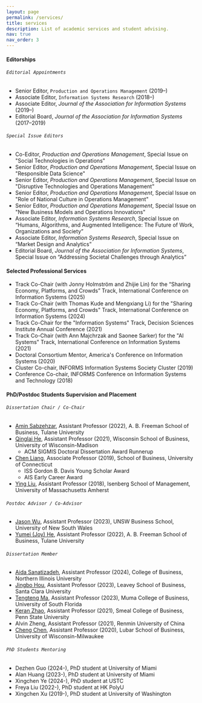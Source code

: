 ```yaml
---
layout: page
permalink: /services/
title: services
description: List of academic services and student advising.
nav: true
nav_order: 3
---
```


#### Editorships

###### `Editorial Appointments`

- Senior Editor, `Production and Operations Management` (2019–)
- Associate Editor, `Information Systems Research` (2018–)
- Associate Editor, *Journal of the Association for Information Systems* (2019–)
- Editorial Board, *Journal of the Association for Information Systems* (2017–2019)

###### `Special Issue Editors`

- Co-Editor, *Production and Operations Management*, Special Issue on "Social Technologies in Operations"
- Senior Editor, *Production and Operations Management*, Special Issue on "Responsible Data Science"
- Senior Editor, *Production and Operations Management*, Special Issue on "Disruptive Technologies and Operations Management"
- Senior Editor, *Production and Operations Management*, Special Issue on "Role of National Culture in Operations Management"
- Senior Editor, *Production and Operations Management*, Special Issue on "New Business Models and Operations Innovations"
- Associate Editor, *Information Systems Research*, Special Issue on “Humans, Algorithms, and Augmented Intelligence: The Future of Work, Organizations and Society”
- Associate Editor, *Information Systems Research*, Special Issue on “Market Design and Analytics”
- Editorial Board, *Journal of the Association for Information Systems*, Special Issue on “Addressing Societal Challenges through Analytics”

#### Selected Professional Services

- Track Co-Chair (with Jonny Holmström and Zhijie Lin) for the “Sharing Economy, Platforms, and Crowds” Track, International Conference on Information Systems (2025)
- Track Co-Chair (with Thomas Kude and Mengxiang Li) for the "Sharing Economy, Platforms, and Crowds" Track, International Conference on Information Systems (2024)
- Track Co-Chair for the "Information Systems" Track, Decision Sciences Institute Annual Conference (2021)
- Track Co-Chair (with Ann Majchrzak and Saonee Sarker) for the "AI Systems" Track, International Conference on Information Systems (2021)
- Doctoral Consortium Mentor, America's Conference on Information Systems (2020)
- Cluster Co-chair, INFORMS Information Systems Society Cluster (2019)
- Conference Co-chair, INFORMS Conference on Information Systems and Technology (2018)
 
<!-- <hr style="clear:both;visibility: hidden;" />   -->

#### PhD/Postdoc Students Supervision and Placement

###### `Dissertation Chair / Co-Chair`
- [Amin Sabzehzar](https://freeman.tulane.edu/faculty-research/management-science/amin-sabzehzar), Assistant Professor (2022), A. B. Freeman School of Business, Tulane University
- [Qinglai He](https://business.wisc.edu/directory/profile/qinglai-he/), Assistant Professor (2021), Wisconsin School of Business, University of Wisconsin-Madison
	* ACM SIGMIS Doctoral Dissertation Award Runnerup
- [Chen Liang](https://www.business.uconn.edu/person/chen-liang/), Associate Professor (2019), School of Business, University of Connecticut
	* ISS Gordon B. Davis Young Scholar Award
	* AIS Early Career Award
- [Ying Liu](https://www.isenberg.umass.edu/people/ying-liu), Assistant Professor (2018), Isenberg School of Management, University of Massachusetts Amherst

###### `Postdoc Advisor / Co-Advisor`
- [Jason Wu](https://www.unsw.edu.au/staff/jason-wu1), Assistant Professor (2023), UNSW Business School, University of New South Wales
- [Yumei (Joy) He](https://freeman.tulane.edu/faculty-research/management-science/yumei-he), Assistant Professor (2022), A. B. Freeman School of Business, Tulane University

###### `Dissertation Member`
- [Aida Sanatizadeh](https://www.cob.niu.edu/about/directory/sanatizadeh.shtml), Assistant Professor (2024), College of Business, Northern Illinois University
- [Jingbo Hou](https://www.scu.edu/business/isa/faculty/hou/), Assistant Professor (2023), Leavey School of Business, Santa Clara University
- [Tengteng Ma](https://www.usf.edu/business/about/bios/ma-tengteng.aspx), Assistant Professor (2023), Muma College of Business, University of South Florida
- [Keran Zhao](https://directory.smeal.psu.edu/kkz5215), Assistant Professor (2021), Smeal College of Business, Penn State University
- Alvin Zheng, Assistant Professor (2021), Renmin University of China
- [Cheng Chen](https://uwm.edu/business/people/chen-cheng/), Assistant Professor (2020), Lubar School of Business, University of Wisconsin-Milwaukee

###### `PhD Students Mentoring`
- Dezhen Guo (2024-), PhD student at University of Miami
- Alan Huang (2023-), PhD student at University of Miami
- Xingchen Ye (2024-), PhD student at USTC
- Freya Liu (2022-), PhD student at HK PolyU
- Xingchen Xu (2019-), PhD student at University of Washington

